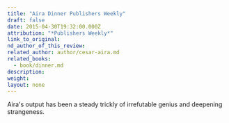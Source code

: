 ```yaml
---
title: "Aira Dinner Publishers Weekly"
draft: false
date: 2015-04-30T19:32:00.000Z
attribution: "*Publishers Weekly*"
link_to_original:
nd_author_of_this_review:
related_author: author/cesar-aira.md
related_books:
  - book/dinner.md
description:
weight:
layout: none
---
```

Aira's output has been a steady trickly of irrefutable genius and deepening strangeness.

